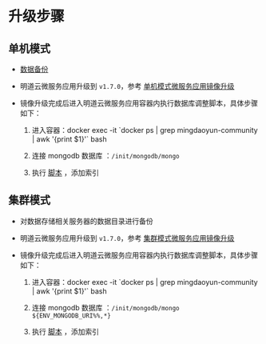 # 升级步骤

## 单机模式

- [数据备份](https://github.com/mingdaocom/private-deployment/wiki/%E5%8D%95%E6%9C%BA%E6%A8%A1%E5%BC%8F%E6%95%B0%E6%8D%AE%E5%A4%87%E4%BB%BD%E4%B8%8E%E8%BF%98%E5%8E%9F)

- 明道云微服务应用升级到 `v1.7.0`，参考 [单机模式微服务应用镜像升级](https://github.com/mingdaocom/private-deployment/wiki/%E5%8D%95%E6%9C%BA%E6%A8%A1%E5%BC%8F%E7%89%88%E6%9C%AC%E5%8D%87%E7%BA%A7#%E6%98%8E%E9%81%93%E4%BA%91%E5%BE%AE%E6%9C%8D%E5%8A%A1%E5%BA%94%E7%94%A8%E9%95%9C%E5%83%8F%E5%8D%87%E7%BA%A7)

- 镜像升级完成后进入明道云微服务应用容器内执行数据库调整脚本，具体步骤如下：
  
  1. 进入容器：docker exec -it  \`docker ps | grep mingdaoyun-community | awk '{print $1}'\` bash

  2. 连接 mongodb 数据库 ：`/init/mongodb/mongo` 

  3. 执行 [脚本](https://github.com/mingdaocom/private-deployment/tree/master/docs/upgrade/1.7.0/db/mongodb/DDL.sql) ，添加索引

## 集群模式

- 对数据存储相关服务器的数据目录进行备份

- 明道云微服务应用升级到 `v1.7.0`，参考 [集群模式微服务应用镜像升级](https://github.com/mingdaocom/private-deployment/wiki/%E9%9B%86%E7%BE%A4%E6%A8%A1%E5%BC%8F%E7%89%88%E6%9C%AC%E5%8D%87%E7%BA%A7#%E6%98%8E%E9%81%93%E4%BA%91%E5%BE%AE%E6%9C%8D%E5%8A%A1%E5%BA%94%E7%94%A8%E9%95%9C%E5%83%8F%E5%8D%87%E7%BA%A7)

- 镜像升级完成后进入明道云微服务应用容器内执行数据库调整脚本，具体步骤如下：
  
  1. 进入容器：docker exec -it  \`docker ps | grep mingdaoyun-community | awk '{print $1}'\` bash

  2. 连接 mongodb 数据库 ：`/init/mongodb/mongo ${ENV_MONGODB_URI%%,*}` 

  3. 执行 [脚本](https://github.com/mingdaocom/private-deployment/tree/master/docs/upgrade/1.7.0/db/mongodb/DDL.sql) ，添加索引